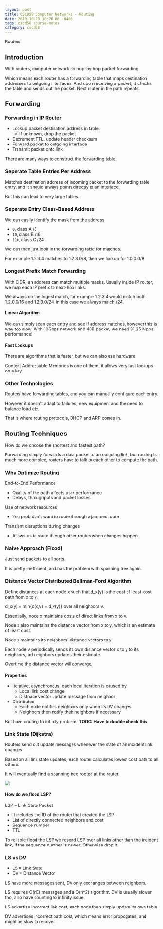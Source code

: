 ```yaml
---
layout: post
title: CSCD58 Computer Networks - Routing
date: 2019-10-20 10:26:00 -0400
tags: cscd58 course-notes
category: cscd58
---
```


Routers

<!--more-->

## Introduction

With routers, computer network do hop-by-hop packet forwarding.

Which means each router has a forwarding table that maps destination addresses to outgoing interfaces. And upon receiving a packet, it checks the table and sends out the packet. Next router in the path repeats.

## Forwarding

### Forwarding in IP Router

* Lookup packet destination address in table.
    * If unknown, drop the packet
* Decrement TTL, update header checksum
* Forward packet to outgoing interface
* Transmit packet onto link

There are many ways to construct the forwarding table.

### Seperate Table Entries Per Address

Matches destination address of incoming packet to the forwarding table entry, and it should always points directly to an interface.

But this can lead to very large tables.

### Seperate Entry Class-Based Address

We can easily identify the mask from the address

* `0`, class A /8
* `10`, class B /16
* `110`, class C /24

We can then just look in the forwarding table for matches.

For example 1.2.3.4 matches to 1.2.3.0/8, then we lookup for 1.0.0.0/8

### Longest Prefix Match Forwarding

With CIDR, an address can match multiple masks. Usually inside IP router, we map each IP prefix to next-hop links.

We always do the logest match, for example 1.2.3.4 would match both 1.2.0.0/16 and 1.2.3.0/24, in this case we always match /24.

#### Linear Algorithm

We can simply scan each entry and see if address matches, however this is way too slow. With 10Gbps network and 40B packet, we need 31.25 Mpps performance!

#### Fast Lookups

There are algorithms that is faster, but we can also use hardware

Content Addressable Memories is one of them, it allows very fast lookups on a key.

### Other Technologies

Routers have forwarding tables, and you can manually configure each entry.

However it doesn't adapt to failures, new equipment and the need to balance load etc.

That is where routing protocols, DHCP and ARP comes in.

## Routing Techniques

How do we choose the shortest and fastest path?

Forwarding simply forwards a data packet to an outgoing link, but routing is much more complex, routers have to talk to each other to compute the path.

### Why Optimize Routing

End-to-End Performance
* Quality of the path affects user performance
* Delays, throughputs and packet losses

Use of network resources
* You prob don't want to route through a jammed route

Transient disruptions during changes
* Allows us to route through other routes when changes happen

### Naive Approach (Flood)

Just send packets to all ports.

It is pretty inefficient, and has the problem with spanning tree again.

### Distance Vector Distributed Bellman-Ford Algorithm

Define distances at each node x such that d_x(y) is the cost of least-cost path from x to y.

d_x(y) = min{c(x,v) = d_v(y)} over all neighbors v.

Essentially, node x maintains costs of direct links from x to v.

Node x also maintains the distance vector from x to y, which is an estimate of least cost.

Node x maintains its neighbors' distance vectors to y.

Each node v periodically sends its own distance vector x to y to its neighbors, ad neighbors updates their estimate.

Overtime the distance vector will converge.

#### Properties

* Iterative, asynchronous, each local iteration is caused by
    * Local link cost change
    * Distnace vector update message from neighbor
* Distributed
    * Each node notifies neighbors only when its DV changes
    * Neighbors then notify their neighbors if necessary

But have couting to infinity problem.
**TODO: Have to double check this**


### Link State (Dijkstra)

Routers send out update messages whenever the state of an incident link changes.

Based on all link state updates, each router calculates lowest cost path to all others.

It will eventually find a spanning tree rooted at the router.

![](https://www.evernote.com/l/Aq1WjntGw9dOao0VmDCmKiEyd0KJ10GKRSIB/image.png)

#### How do we flood LSP?

LSP = Link State Packet

* It includes the ID of the router that created the LSP
* List of directly connected neighbors and cost
* Sequence number
* TTL

To reliable flood the LSP we resend LSP over all links other than the incident link, if the sequence number is newer. Otherwise drop it.

### LS vs DV

* LS = Link State
* DV = Distance Vector

LS have more messages sent, DV only exchanges between neighbors.

LS requires O(nE) messages and a O(n^2) algorithm. DV is usually slower tho, also have counting to infinity issue.

LS advertise incorrect link cost, each node then simply update its own table.

DV advertises incorrect path cost, which means error propogates, and might be slow to recover.